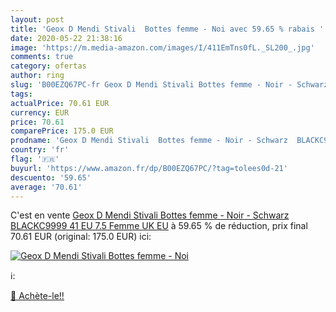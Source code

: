 ```yaml
---
layout: post
title: 'Geox D Mendi Stivali  Bottes femme - Noi avec 59.65 % rabais '
date: 2020-05-22 21:38:16
image: 'https://m.media-amazon.com/images/I/411EmTns0fL._SL200_.jpg'
comments: true
category: ofertas
author: ring
slug: 'B00EZQ67PC-fr Geox D Mendi Stivali Bottes femme - Noir - Schwarz...'
tags: 
actualPrice: 70.61 EUR
currency: EUR
price: 70.61
comparePrice: 175.0 EUR
prodname: 'Geox D Mendi Stivali  Bottes femme - Noir - Schwarz  BLACKC9999   41 EU  7.5 Femme UK  EU'
country: 'fr'
flag: '🇫🇷'
buyurl: 'https://www.amazon.fr/dp/B00EZQ67PC/?tag=tolees0d-21'
descuento: '59.65'
average: '70.61'
---
```


C'est en vente [Geox D Mendi Stivali  Bottes femme - Noir - Schwarz  BLACKC9999   41 EU  7.5 Femme UK  EU](https://www.amazon.fr/dp/B00EZQ67PC/?tag=tolees0d-21)  à  59.65 % de réduction, prix final  70.61 EUR (original: 175.0 EUR) ici:

[![Geox D Mendi Stivali  Bottes femme - Noi](https://m.media-amazon.com/images/I/411EmTns0fL._SL200_.jpg)](https://www.amazon.fr/dp/B00EZQ67PC/?tag=tolees0d-21)

ℹ️:


[🛒 Achète-le!!](https://www.amazon.fr/dp/B00EZQ67PC/?tag=tolees0d-21)
